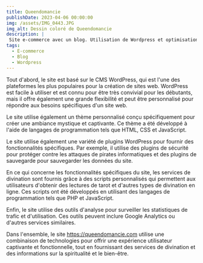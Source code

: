 ```yaml
---
title: Queendomancie
publishDate: 2023-04-06 00:00:00
img: /assets/IMG_0443.JPG
img_alt: Dessin coloré de Queendomancie
description: |
 Site e-commerce avec un blog. Utilisation de Wordpress et optimisation SEO.
tags:
  - E-commerce
  - Blog
  - Wordpress
---
```


Tout d'abord, le site est basé sur le CMS WordPress, qui est l'une des plateformes les plus populaires pour la création de sites web. WordPress est facile à utiliser et est connu pour être très convivial pour les débutants, mais il offre également une grande flexibilité et peut être personnalisé pour répondre aux besoins spécifiques d'un site web.

Le site utilise également un thème personnalisé conçu spécifiquement pour créer une ambiance mystique et captivante. Ce thème a été développé à l'aide de langages de programmation tels que HTML, CSS et JavaScript.

Le site utilise également une variété de plugins WordPress pour fournir des fonctionnalités spécifiques. Par exemple, il utilise des plugins de sécurité pour protéger contre les attaques de pirates informatiques et des plugins de sauvegarde pour sauvegarder les données du site.

En ce qui concerne les fonctionnalités spécifiques du site, les services de divination sont fournis grâce à des scripts personnalisés qui permettent aux utilisateurs d'obtenir des lectures de tarot et d'autres types de divination en ligne. Ces scripts ont été développés en utilisant des langages de programmation tels que PHP et JavaScript.

Enfin, le site utilise des outils d'analyse pour surveiller les statistiques de trafic et d'utilisation. Ces outils peuvent inclure Google Analytics ou d'autres services similaires.

Dans l'ensemble, le site https://queendomancie.com utilise une combinaison de technologies pour offrir une expérience utilisateur captivante et fonctionnelle, tout en fournissant des services de divination et des informations sur la spiritualité et le bien-être.

